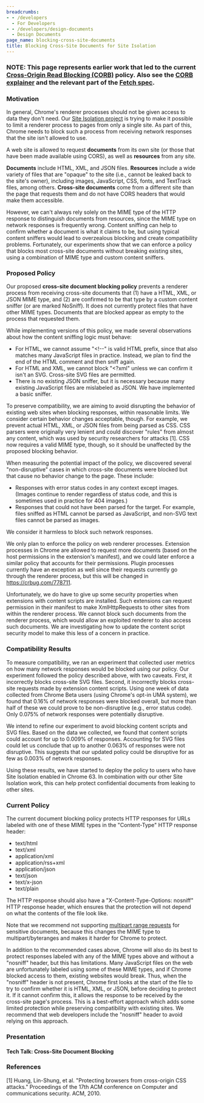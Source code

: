 ```yaml
---
breadcrumbs:
- - /developers
  - For Developers
- - /developers/design-documents
  - Design Documents
page_name: blocking-cross-site-documents
title: Blocking Cross-Site Documents for Site Isolation
---
```


### NOTE: This page represents earlier work that led to the current [Cross-Origin Read Blocking (CORB)](/Home/chromium-security/corb-for-developers) policy. Also see the [CORB explainer](https://chromium.googlesource.com/chromium/src/+/HEAD/services/network/cross_origin_read_blocking_explainer.md) and the relevant part of the [Fetch spec](https://fetch.spec.whatwg.org/#corb).

### Motivation

In general, Chrome's renderer processes should not be given access to data they
don't need. Our [Site Isolation
project](/developers/design-documents/site-isolation) is trying to make it
possible to limit a renderer process to pages from only a single site. As part
of this, Chrome needs to block such a process from receiving network responses
that the site isn't allowed to use.

A web site is allowed to request **documents** from its own site (or those that
have been made available using CORS), as well as **resources** from any site.

**Documents** include HTML, XML, and JSON files. **Resources** include a wide
variety of files that are "opaque" to the site (i.e., cannot be leaked back to
the site's owner), including images, JavaScript, CSS, fonts, and TextTrack
files, among others. **Cross-site documents** come from a different site than
the page that requests them and do not have CORS headers that would make them
accessible.

However, we can't always rely solely on the MIME type of the HTTP response to
distinguish documents from resources, since the MIME type on network responses
is frequently wrong. Content sniffing can help to confirm whether a document is
what it claims to be, but using typical content sniffers would lead to
overzealous blocking and create compatibility problems. Fortunately, our
experiments show that we can enforce a policy that blocks most cross-site
documents without breaking existing sites, using a combination of MIME type and
custom content sniffers.

### Proposed Policy

Our proposed **cross-site document blocking policy** prevents a renderer process
from receiving cross-site documents that (1) have a HTML, XML, or JSON MIME
type, and (2) are confirmed to be that type by a custom content sniffer (or are
marked NoSniff). It does not currently protect files that have other MIME types.
Documents that are blocked appear as empty to the process that requested them.

While implementing versions of this policy, we made several observations about
how the content sniffing logic must behave:

*   For HTML, we cannot assume "&lt;!--" is valid HTML prefix, since
            that also matches many JavaScript files in practice. Instead, we
            plan to find the end of the HTML comment and then sniff again.
*   For HTML and XML, we cannot block "&lt;?xml" unless we can confirm
            it isn't an SVG. Cross-site SVG files are permitted.
*   There is no existing JSON sniffer, but it is necessary because many
            existing JavaScript files are mislabeled as JSON. We have
            implemented a basic sniffer.

To preserve compatibility, we are aiming to avoid disrupting the behavior of
existing web sites when blocking responses, within reasonable limits. We
consider certain behavior changes acceptable, though. For example, we prevent
actual HTML, XML, or JSON files from being parsed as CSS. CSS parsers were
originally very lenient and could discover "rules" from almost any content,
which was used by security researchers for attacks \[1\]. CSS now requires a
valid MIME type, though, so it should be unaffected by the proposed blocking
behavior.

When measuring the potential impact of the policy, we discovered several
"non-disruptive" cases in which cross-site documents were blocked but that cause
no behavior change to the page. These include:

*   Responses with error status codes in any context except images.
            (Images continue to render regardless of status code, and this is
            sometimes used in practice for 404 images.)
*   Responses that could not have been parsed for the target. For
            example, files sniffed as HTML cannot be parsed as JavaScript, and
            non-SVG text files cannot be parsed as images.

We consider it harmless to block such network responses.

We only plan to enforce the policy on web renderer processes. Extension
processes in Chrome are allowed to request more documents (based on the host
permissions in the extension's manifest), and we could later enforce a similar
policy that accounts for their permissions. Plugin processes currently have an
exception as well since their requests currently go through the renderer
process, but this will be changed in https://crbug.com/778711.

Unfortunately, we do have to give up some security properties when extensions
with content scripts are installed. Such extensions can request permission in
their manifest to make XmlHttpRequests to other sites from within the renderer
process. We cannot block such documents from the renderer process, which would
allow an exploited renderer to also access such documents. We are investigating
how to update the content script security model to make this less of a concern
in practice.

### Compatibility Results

To measure compatibility, we ran an experiment that collected user metrics on
how many network responses would be blocked using our policy. Our experiment
followed the policy described above, with two caveats. First, it incorrectly
blocks cross-site SVG files. Second, it incorrectly blocks cross-site requests
made by extension content scripts. Using one week of data collected from Chrome
Beta users (using Chrome's opt-in UMA system), we found that 0.16% of network
responses were blocked overall, but more than half of these we could prove to be
non-disruptive (e.g., error status code). Only 0.075% of network responses were
potentially disruptive.

We intend to refine our experiment to avoid blocking content scripts and SVG
files. Based on the data we collected, we found that content scripts could
account for up to 0.009% of responses. Accounting for SVG files could let us
conclude that up to another 0.063% of responses were not disruptive. This
suggests that our updated policy could be disruptive for as few as 0.003% of
network responses.

Using these results, we have started to deploy the policy to users who have Site
Isolation enabled in Chrome 63. In combination with our other Site Isolation
work, this can help protect confidential documents from leaking to other sites.

### Current Policy

The current document blocking policy protects HTTP responses for URLs labeled
with one of these MIME types in the "Content-Type" HTTP response header:

*   text/html
*   text/xml
*   application/xml
*   application/rss+xml
*   application/json
*   text/json
*   text/x-json
*   text/plain

The HTTP response should also have a "X-Content-Type-Options: nosniff" HTTP
response header, which ensures that the protection will not depend on what the
contents of the file look like.

Note that we recommend not supporting [multipart range
requests](https://developer.mozilla.org/en-US/docs/Web/HTTP/Range_requests) for
sensitive documents, because this changes the MIME type to multipart/byteranges
and makes it harder for Chrome to protect.

In addition to the recommended cases above, Chrome will also do its best to
protect responses labeled with any of the MIME types above and without a
"nosniff" header, but this has limitations. Many JavaScript files on the web are
unfortunately labeled using some of these MIME types, and if Chrome blocked
access to them, existing websites would break. Thus, when the "nosniff" header
is not present, Chrome first looks at the start of the file to try to confirm
whether it is HTML, XML, or JSON, before deciding to protect it. If it cannot
confirm this, it allows the response to be received by the cross-site page's
process. This is a best-effort approach which adds some limited protection while
preserving compatibility with existing sites. We recommend that web developers
include the "nosniff" header to avoid relying on this approach.

### Presentation

#### Tech Talk: Cross-Site Document Blocking

### References

\[1\] Huang, Lin-Shung, et al. "Protecting browsers from cross-origin CSS
attacks." Proceedings of the 17th ACM conference on Computer and communications
security. ACM, 2010.
